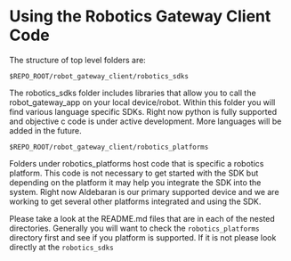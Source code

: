 # Using the Robotics Gateway Client Code

The structure of top level folders are:

`$REPO_ROOT/robot_gateway_client/robotics_sdks`

The robotics_sdks folder includes libraries that allow you to call the robot_gateway_app on your local device/robot. Within this folder you will find various language specific SDKs. Right now python is fully supported and objective c code is under active development. More languages will be added in the future.

`$REPO_ROOT/robot_gateway_client/robotics_platforms`

Folders under robotics_platforms host code that is specific a robotics platform. This code is not necessary to get started with the SDK but depending on the platform it may help you integrate the SDK into the system. Right now Aldebaran is our primary supported device and we are working to get several other platforms integrated and using the SDK.

Please take a look at the README.md files that are in each of the nested directories. Generally you will want to check the `robotics_platforms` directory first and see if you platform is supported. If it is not please look directly at the `robotics_sdks`

